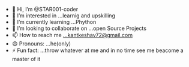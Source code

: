 - 👋 Hi, I’m @STAR001-coder
- 👀 I’m interested in ...learnig and upskilling
- 🌱 I’m currently learning ...Phython
- 💞️ I’m looking to collaborate on ...open Source Projects
- 📫 How to reach me ...kantkeshav72@gmail.com
- 😄 Pronouns: ...he(only)
- ⚡ Fun fact: ...throw whatever at me and in no time see me beacome a master of it

<!---
STAR001-coder/STAR001-coder is a ✨ special ✨ repository because its `README.md` (this file) appears on your GitHub profile.
You can click the Preview link to take a look at your changes.
--->

